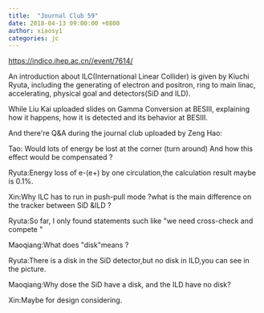 ```yaml
---
title:  "Journal Club 59"
date: 2018-04-13 09:00:00 +0800
author: xiaosy1
categories: jc
---
```


<https://indico.ihep.ac.cn//event/7614/>

An introduction about ILC(International Linear Collider) is given by 
Kiuchi Ryuta, including the generating of electron and positron, ring to
main linac, accelerating, physical goal and detectors(SiD and ILD).

While Liu Kai uploaded slides on Gamma Conversion at BESIII, explaining 
how it happens, how it is detected and its behavior at BESIII. 

And there're Q&A during the journal club uploaded by Zeng Hao:

Tao: Would lots of energy be lost at the corner (turn around) 
And how this effect would be compensated ? 

Ryuta:Energy loss of e-(e+) by one circulation,the calculation result maybe is 0.1%.

Xin:Why ILC has to run in push-pull mode ?what is the main difference on the tracker between SiD &ILD ?

Ryuta:So far, I only found statements such like "we need cross-check and compete "

Maoqiang:What does "disk"means ?

Ryuta:There is a disk in the SiD detector,but no disk in ILD,you can see in the picture.

Maoqiang:Why dose the SiD have a disk, and the ILD have no disk?

Xin:Maybe for design considering. 
